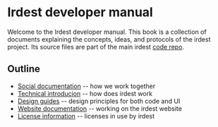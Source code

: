 # Irdest developer manual

Welcome to the Irdest developer manual.  This book is a collection of
documents explaining the concepts, ideas, and protocols of the irdest
project.  Its source files are part of the main irdest [code repo].

## Outline

* [Social documentation](./social/) -- how we work together
* [Technical introducion](./technical/) -- how does irdest work
* [Design guides](./design/) -- design principles for both code and UI
* [Website documentation](./website) -- working on the irdest website
* [License information](./legal) -- licenses in use by irdest

[code repo]: https://git.irde.st/we/irdest
